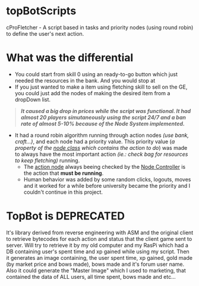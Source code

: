 # topBotScripts
cProFletcher - A script based in tasks and priority nodes (using round robin) to define the user's next action. 

# What was the differential
  - You could start from skill 0 using an ready-to-go button which just needed the resources in the bank. And you would stop at
  - If you just wanted to make a item using fletching skill to sell on the GE, you could just add the nodes of making the desired item from a dropDown list. 
  > _**It caused a big drop in prices while the script was functional. It had almost 20 players simutaneously using the script 24/7 and a ban rate of almost 5-10% because of the Node System implemented.**_
  - It had a round robin algorithm running through action nodes _(use bank, craft...)_, and each node had a priority value.
  This priority value (_a property of the [node class](https://github.com/amrm121/OSRStopBot/blob/master/cProFletcher/src/control/Node.java) which contains the action to do_) was made to always have the most important action _(ie.: check bag for resources to keep fletching)_ running.
    - The [action node](https://github.com/amrm121/OSRStopBot/tree/master/cProFletcher/src/scriptNodes) always beeing checked by the [Node Controller](https://github.com/amrm121/OSRStopBot/blob/master/cProFletcher/src/control/Controller.java) is the action that **must be running**. 
    - Human behavior was added by some random clicks, logouts, moves and it worked for a while before university became the priority and I couldn't continue in this project.

# TopBot is DEPRECATED
It's library derived from reverse engineering with ASM and the original client to retrieve bytecodes for each action and status that the client game sent to server.
Will try to retrieve it by my old computer and my RasPi which had a DB containing user's spent time and xp gained while using my script. Then it generates an image containing, the user spent time, xp gained, gold made (by market price and bows made), bows made and it's forum user name. Also it could generate the "Master Image" which I used to marketing, that contained the data of ALL users, all time spent, bows made and etc...
